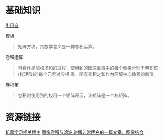 # 基础知识
[引用自](https://blog.csdn.net/yangtrees/article/details/8740933)

模板
>矩阵方块，其数学含义是一种卷积运算。

卷积运算
>可看作是加权求和的过程，使用到的图像区域中的每个像素分别于卷积核(权矩阵)的每个元素对应相 乘，所有乘积之和作为区域中心像素的新值。  

卷积核
>卷积时使用到的权用一个矩阵表示，该矩阵是一个权矩阵。

# 资源链接
[机器学习相关博主](1)
[图像卷积与滤波 讲解非常明白的一篇文章，图像结合](2)

[1]: https://blog.csdn.net/zouxy09
[2]:https://blog.csdn.net/zouxy09/article/details/49080029

<!--stackedit_data:
eyJoaXN0b3J5IjpbMTQ2MTA1MDk2NCwtMTE2NTE1NTE2Ml19
-->